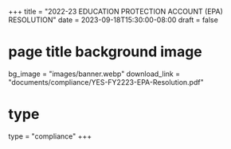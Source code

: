 +++
title = "2022-23 EDUCATION PROTECTION ACCOUNT (EPA) RESOLUTION"
date = 2023-09-18T15:30:00-08:00
draft = false
# page title background image
bg_image = "images/banner.webp"
download_link  = "documents/compliance/YES-FY2223-EPA-Resolution.pdf"

# type
type = "compliance"
+++

